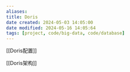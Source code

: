 ```yaml
---
aliases: 
title: Doris
date created: 2024-05-03 14:05:00
date modified: 2024-05-16 14:05:64
tags: [project, code/big-data, code/database]
---
```

[[Doris配置]]

[[Doris架构]]